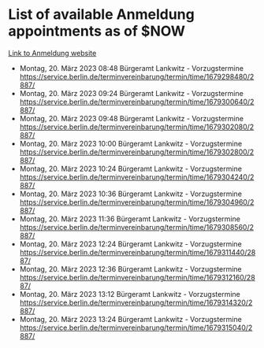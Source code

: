 # List of available Anmeldung appointments as of $NOW
[Link to Anmeldung website](https://service.berlin.de/terminvereinbarung/termin/tag.php?termin=1&anliegen[]=120686&dienstleisterlist=122210,122217,327316,122219,327312,122227,327314,122231,327346,122243,327348,122254,122252,329742,122260,329745,122262,329748,122271,327278,122273,327274,122277,327276,330436,122280,327294,122282,327290,122284,327292,122291,327270,122285,327266,122286,327264,122296,327268,150230,329760,122297,327286,122294,327284,122312,329763,122314,329775,122304,327330,122311,327334,122309,327332,317869,122281,327352,122279,329772,122283,122276,327324,122274,327326,122267,329766,122246,327318,122251,327320,122257,327322,122208,327298,122226,327300&herkunft=http%3A%2F%2Fservice.berlin.de%2Fdienstleistung%2F120686%2F)
- Montag, 20. März 2023 08:48 Bürgeramt Lankwitz - Vorzugstermine https://service.berlin.de/terminvereinbarung/termin/time/1679298480/2887/
- Montag, 20. März 2023 09:24 Bürgeramt Lankwitz - Vorzugstermine https://service.berlin.de/terminvereinbarung/termin/time/1679300640/2887/
- Montag, 20. März 2023 09:48 Bürgeramt Lankwitz - Vorzugstermine https://service.berlin.de/terminvereinbarung/termin/time/1679302080/2887/
- Montag, 20. März 2023 10:00 Bürgeramt Lankwitz - Vorzugstermine https://service.berlin.de/terminvereinbarung/termin/time/1679302800/2887/
- Montag, 20. März 2023 10:24 Bürgeramt Lankwitz - Vorzugstermine https://service.berlin.de/terminvereinbarung/termin/time/1679304240/2887/
- Montag, 20. März 2023 10:36 Bürgeramt Lankwitz - Vorzugstermine https://service.berlin.de/terminvereinbarung/termin/time/1679304960/2887/
- Montag, 20. März 2023 11:36 Bürgeramt Lankwitz - Vorzugstermine https://service.berlin.de/terminvereinbarung/termin/time/1679308560/2887/
- Montag, 20. März 2023 12:24 Bürgeramt Lankwitz - Vorzugstermine https://service.berlin.de/terminvereinbarung/termin/time/1679311440/2887/
- Montag, 20. März 2023 12:36 Bürgeramt Lankwitz - Vorzugstermine https://service.berlin.de/terminvereinbarung/termin/time/1679312160/2887/
- Montag, 20. März 2023 13:12 Bürgeramt Lankwitz - Vorzugstermine https://service.berlin.de/terminvereinbarung/termin/time/1679314320/2887/
- Montag, 20. März 2023 13:24 Bürgeramt Lankwitz - Vorzugstermine https://service.berlin.de/terminvereinbarung/termin/time/1679315040/2887/
